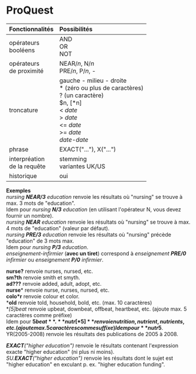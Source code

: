 # ProQuest

| Fonctionnalités | Possibilités |
| :-------- | :---- |
| opérateurs<br/>booléens | AND<br/>OR<br/>NOT |
| opérateurs<br/>de proximité | NEAR/*n*, N/*n*<br/>PRE/*n*, P/*n*, - |
| troncature | gauche - milieu - droite<br/>* (zéro ou plus de caractères)<br/>? (un caractère)<br/>$n, [\*n]<br/>< *date*<br/>> *date*<br/><= *date*<br/>>= *date*<br/>*date*-*date* |
| phrase | EXACT("..."), X("...") |
| interpréation<br/>de la requête | stemming<br/>variantes UK/US |
| historique | oui |

**Exemples**   
*nursing **NEAR/3** education* renvoie les résultats où "nursing" se trouve à max. 3 mots de "education".   
Idem pour *nursing **N/3** education* (en utilisant l'opérateur N, vous devez fournir un nombre).   
*nursing **NEAR** education* renvoie les résultats où "nursing" se trouve à max. 4 mots de "education" (valeur par défaut).   
*nursing **PRE/3** education* renvoie les résultats où "nursing" précède "education" de 3 mots max.   
Idem pour *nursing **P/3** education*.   
*enseignement-infirmier* (**avec un tiret**) correspond à *enseignement **PRE/0** infirmier* ou *enseignement **P/0** infirmier*.   

**nurse?** renvoie nurses, nursed, etc.   
**sm?th** renvoie smith et smyth.   
**ad???** renvoie added, adult, adopt, etc.   
**nurse*** renvoie nurse, nurses, nursed, etc.   
**colo*r** renvoie colour et color.   
***old** renvoie told, household, bold, etc. (max. 10 caractères)   
**[*5]beat** renvoie upbeat, downbeat, offbeat, heartbeat, etc. (ajoute max. 5 caractères comme préfixe)   
Idem pour **$5beat**.   
**nutr[*5]** renvoie nutrition, nutrient, nutrients, etc. (ajoute max. 5 caractères comme suffixe)   
Idem pour **nutr$5**.   
YR(2005-2008) renvoie les résultats des publications de 2005 à 2008.   

***EXACT**("higher education")* renvoie le  résultats contenant l'expression exacte "higher education" (ni plus ni moins).   
*SU.**EXACT**("higher education")* renvoie les résultats dont le sujet est "higher education" en exculant p. ex. "higher education funding".   

